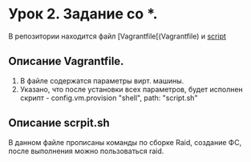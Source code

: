 # Урок 2. Задание со *.
В репозитории находится файл [Vagrantfile[(Vagrantfile) и [script](script.sh)

## Описание Vagrantfile.

1. В файле содержатся параметры вирт. машины.
2. Указано, что после установки всех параметров, будет исполнен скрипт - config.vm.provision "shell", path: "script.sh"

## Описание scrpit.sh
В данном файле прописаны команды по сборке Raid, создание ФС, после выполнения можно пользоваться raid.

